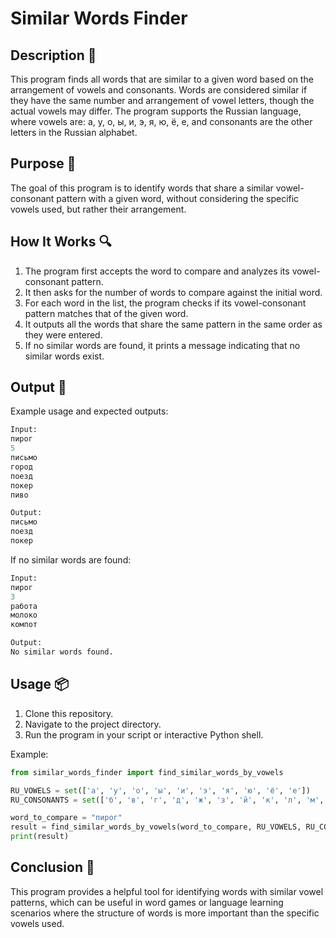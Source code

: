 # Similar Words Finder

## Description 📝

This program finds all words that are similar to a given word based on the arrangement of vowels and consonants.
Words are considered similar if they have the same number and arrangement of vowel letters, though the actual vowels may differ.
The program supports the Russian language, where vowels are: а, у, о, ы, и, э, я, ю, ё, е, and consonants are the other letters in the Russian alphabet.

## Purpose 🎯

The goal of this program is to identify words that share a similar vowel-consonant pattern with a given word, without considering the specific vowels used, but rather their arrangement.

## How It Works 🔍

1. The program first accepts the word to compare and analyzes its vowel-consonant pattern.
2. It then asks for the number of words to compare against the initial word.
3. For each word in the list, the program checks if its vowel-consonant pattern matches that of the given word.
4. It outputs all the words that share the same pattern in the same order as they were entered.
5. If no similar words are found, it prints a message indicating that no similar words exist.

## Output 📜

Example usage and expected outputs:

```python
Input:
пирог
5
письмо
город
поезд
покер
пиво

Output:
письмо
поезд
покер
```

If no similar words are found:

```python
Input:
пирог
3
работа
молоко
компот

Output:
No similar words found.
```

## Usage 📦

1. Clone this repository.
2. Navigate to the project directory.
3. Run the program in your script or interactive Python shell.

Example:

```python
from similar_words_finder import find_similar_words_by_vowels

RU_VOWELS = set(['а', 'у', 'о', 'ы', 'и', 'э', 'я', 'ю', 'ё', 'е'])
RU_CONSONANTS = set(['б', 'в', 'г', 'д', 'ж', 'з', 'й', 'к', 'л', 'м', 'н', 'п', 'р', 'с', 'т', 'ф', 'х', 'ц', 'ч', 'ш'])

word_to_compare = "пирог"
result = find_similar_words_by_vowels(word_to_compare, RU_VOWELS, RU_CONSONANTS)
print(result)
```

## Conclusion 🚀

This program provides a helpful tool for identifying words with similar vowel patterns, which can be useful in word games or language learning scenarios where the structure of words is more important than the specific vowels used.
